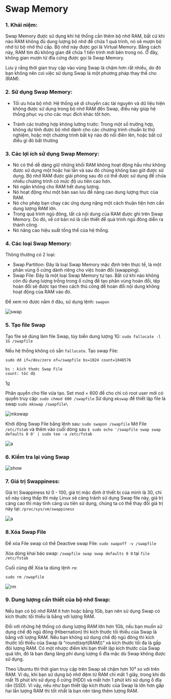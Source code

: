 # Swap Memory
### 1. Khái niệm:
 Swap Memory được sử dụng khi hệ thống cần thêm bộ nhớ RAM, bất cứ khi nào RAM không đủ dung lượng bộ nhớ để chứa 1 quá trình, nó sẽ mượn bộ nhớ từ bộ nhớ thứ cấp. Bộ nhớ này được gọi là Virtual Memory. Bằng cách này, RAM tìm đủ không gian để chứa 1 tiến trình mới bên trong nó. Ở đây, không gian mượn từ đĩa cứng được gọi là Swap Memory.

 Lưu ý rằng thời gian truy cập vào vùng Swap là chậm hơn rất nhiều, do đó bạn không nên coi việc sử dụng Swap là một phương pháp thay thế cho (RAM).

### 2. Sử dụng Swap Memory:
- Tối ưu hóa bộ nhớ: Hệ thống sẽ di chuyển các tài nguyên và dữ liệu hiện không được sử dụng trong bộ nhớ RAM đến Swap, điều này giúp hệ thống phục vụ cho các mục đích khác tốt hơn.

- Tránh các trường hợp không lường trước: Trong một số trường hợp, không dự tính được bộ nhớ dành cho các chương trình  chuẩn bị thử nghiệm, hoặc một chương trình bất kỳ nào đó nổi điên lên, hoặc bất cứ điều gì đó bất thường

### 3. Các lợi ích sử dụng Swap Memory:
- Nó có thể dễ dàng giữ những khối RAM không hoạt động hầu như không được sử dụng một hoặc hai lần và sau đó chúng không bao giờ được sử dụng. Bộ nhớ RAM được giải phóng sau đó có thể được sử dụng để chứa nhiều chương trình có mức độ ưu tiên cao hơn.
- Nó ngăn không cho RAM hết dung lượng.
- Nó hoạt động như một bản sao lưu để nâng cao dung lượng thực của RAM.
- Nó cho phép bạn chạy các ứng dụng nặng một cách thuận tiện hơn cần dung lượng RAM lớn.
- Trong quá trình ngủ đông, tất cả nội dung của RAM được ghi trên Swap Memory. Do đó, về cơ bản nó là cần thiết để quá trình ngủ đông diễn ra thành công.
- Nó nâng cao hiệu suất tổng thể của hệ thống.

### 4. Các loại Swap Memory:
Thông thường có 2 loại:
- Swap Partition: Đây là loại Swap Memory mặc định trên thực tế, là một phân vùng ổ cứng dành riêng cho việc hoán đổi (swapping).
- Swap File: Đây là một loại Swap Memory tự tạo. Bất cứ khi nào không còn đủ dung lượng trống trong ổ cứng để tạo phân vùng hoán đổi, tệp hoán đổi sẽ được tạo theo cách thủ công để hoán đổi nội dung không hoạt động của RAM vào đó.

Để xem nó được nằm ở đâu, sử dụng lệnh: `swapon`

![swap](https://f5-zpcloud.zdn.vn/9199506261522639354/daeaed54dffa14a44deb.jpg)

### 5. Tạo file Swap
Tạo file sẽ dùng làm file Swap, tùy biến dung lượng 1G: `sudo fallocate -l 1G /swapfile`

Nếu hệ thống không có sẵn `fallocate`. Tạo swap File:
```
sudo dd if=/dev/zero of=/swapfile bs=1024 count=1048576

bs : kích thước Swap File
count: tốc độ
```
1[o](https://f4-zpcloud.zdn.vn/2449286414916102577/c8c104774edf8581dcce.jpg)

Phân quyền cho file vừa tạo. Set mod = 600 để cho chỉ có root user mới có quyền truy cập: `sudo chmod 600 /swapfile`
Sử dụng `mkswap` để thiết lập file là swap
`sudo mkswap /swapfile\`

![mkswap](https://f5-zpcloud.zdn.vn/4913042482246291626/ad859e0804a0cffe96b1.jpg)

Khởi động Swap File bằng lệnh sau: `sudo swapon /swapfile`
Mở File `/etc/fstab` và thêm vào cuối dòng sau
`$ sudo echo '/swapfile swap swap defaults 0 0' | sudo tee -a /etc/fstab`

![a](https://f5-zpcloud.zdn.vn/3959946568536142453/0cc5d4586df0a6aeffe1.jpg)

### 6. Kiểm tra lại vùng Swap

![show](https://f4-zpcloud.zdn.vn/2045299160339414683/3799dee157499c17c558.jpg)

### 7. Giá trị Swappiness: 

Giá trị Swappiness từ 0 - 100, giá trị mặc định ở thiết bị của mình là 30, chỉ số này càng thấp thì máy Linux sẽ càng tránh sử dụng Swap file này, giá trị càng cao thì máy tính càng ưu tiên sử dụng, chúng ta có thể thay đổi giá trị này tại: `/proc/sys/vm/swappiness`

![a](https://f4-zpcloud.zdn.vn/252676295515942590/ba225322d08a1bd4429b.jpg)

### 8.Xóa Swap File

Để xóa File swap có thể Deactive swap File: `sudo swapoff -v /swapfile`

Xóa dòng khai báo swap: `/swapfile swap swap defaults 0 0` tại `file /etc/fstab`

Cuối cùng để Xóa ta dùng lệnh `rm`:

`sudo rm /swapfile`

![rm](https://f5-zpcloud.zdn.vn/7676997881598313174/1a0eb16d19c5d29b8bd4.jpg)

### 9. Dung lượng cần thiết của bộ nhớ Swap:

Nếu bạn có bộ nhớ RAM ít hơn hoặc bằng 1Gb, bạn nên sử dụng Swap có kích thước tối thiểu là bằng với lượng RAM.

Đối với những hệ thống có dung lượng RAM lớn hơn 1Gb, nếu bạn muốn sử dụng chế độ ngủ đông (Hibernation) thì kích thước tối thiểu của Swap là bằng với lượng RAM. Nếu bạn không sử dụng chế độ ngủ đông thì kích thước tối thiểu của Swap là “round(sqrt(RAM))” và kích thước tối đa là gấp đôi lượng RAM. Có một nhược điểm khi bạn thiết lập kích thước của Swap quá lớn, đó là bạn đang lãng phí dung lượng ổ đĩa mặc dù Swap không được sử dụng.

Theo Ubuntu thì thời gian truy cập trên Swap sẽ chậm hơn 10³ so với trên RAM. Ví dụ, khi bạn sử dụng bộ nhớ đệm từ RAM chỉ mất 1 giây, trong khi đó mất 15 phút khi sử dụng ổ cứng (HDD) và mất hơn 1 phút khi sử dụng ổ đĩa rắn (SSD). Vì vậy, nếu như bạn thiết lập kích thước của Swap là lớn hơn gấp hai lần lượng RAM thì tốt nhất là bạn nên tăng thêm lượng RAM.